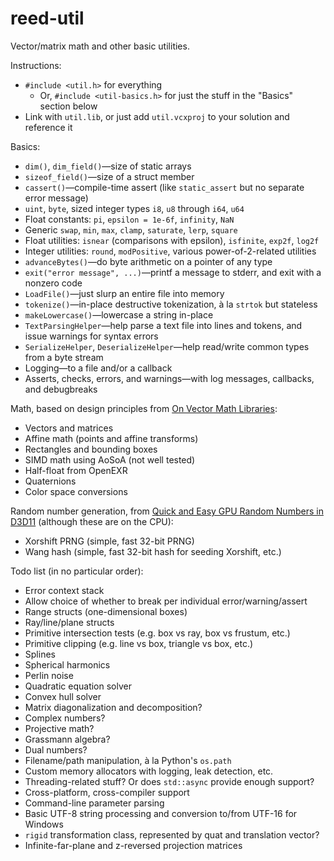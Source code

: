 reed-util
=========

Vector/matrix math and other basic utilities.

Instructions:
* `#include <util.h>` for everything
  * Or, `#include <util-basics.h>` for just the stuff in the "Basics" section below
* Link with `util.lib`, or just add `util.vcxproj` to your solution and reference it

Basics:
* `dim()`, `dim_field()`—size of static arrays
* `sizeof_field()`—size of a struct member
* `cassert()`—compile-time assert (like `static_assert` but no separate error message)
* `uint`, `byte`, sized integer types `i8`, `u8` through `i64`, `u64`
* Float constants: `pi`, `epsilon = 1e-6f`, `infinity`, `NaN`
* Generic `swap`, `min`, `max`, `clamp`, `saturate`, `lerp`, `square`
* Float utilities: `isnear` (comparisons with epsilon), `isfinite`, `exp2f`, `log2f`
* Integer utilities: `round`, `modPositive`, various power-of-2-related utilities
* `advanceBytes()`—do byte arithmetic on a pointer of any type
* `exit("error message", ...)`—printf a message to stderr, and exit with a nonzero code
* `LoadFile()`—just slurp an entire file into memory
* `tokenize()`—in-place destructive tokenization, à la `strtok` but stateless
* `makeLowercase()`—lowercase a string in-place
* `TextParsingHelper`—help parse a text file into lines and tokens, and issue warnings for syntax errors
* `SerializeHelper`, `DeserializeHelper`—help read/write common types from a byte stream
* Logging—to a file and/or a callback
* Asserts, checks, errors, and warnings—with log messages, callbacks, and debugbreaks

Math, based on design principles from [On Vector Math Libraries](http://www.reedbeta.com/blog/2013/12/28/on-vector-math-libraries/):
* Vectors and matrices
* Affine math (points and affine transforms)
* Rectangles and bounding boxes
* SIMD math using AoSoA (not well tested)
* Half-float from OpenEXR
* Quaternions
* Color space conversions

Random number generation, from [Quick and Easy GPU Random Numbers in D3D11](http://www.reedbeta.com/blog/2013/01/12/quick-and-easy-gpu-random-numbers-in-d3d11/) (although these are on the CPU):
* Xorshift PRNG (simple, fast 32-bit PRNG)
* Wang hash (simple, fast 32-bit hash for seeding Xorshift, etc.)

Todo list (in no particular order):
* Error context stack
* Allow choice of whether to break per individual error/warning/assert
* Range structs (one-dimensional boxes)
* Ray/line/plane structs
* Primitive intersection tests (e.g. box vs ray, box vs frustum, etc.)
* Primitive clipping (e.g. line vs box, triangle vs box, etc.)
* Splines
* Spherical harmonics
* Perlin noise
* Quadratic equation solver
* Convex hull solver
* Matrix diagonalization and decomposition?
* Complex numbers?
* Projective math?
* Grassmann algebra?
* Dual numbers?
* Filename/path manipulation, à la Python's `os.path`
* Custom memory allocators with logging, leak detection, etc.
* Threading-related stuff?  Or does `std::async` provide enough support?
* Cross-platform, cross-compiler support
* Command-line parameter parsing
* Basic UTF-8 string processing and conversion to/from UTF-16 for Windows
* `rigid` transformation class, represented by quat and translation vector?
* Infinite-far-plane and z-reversed projection matrices
